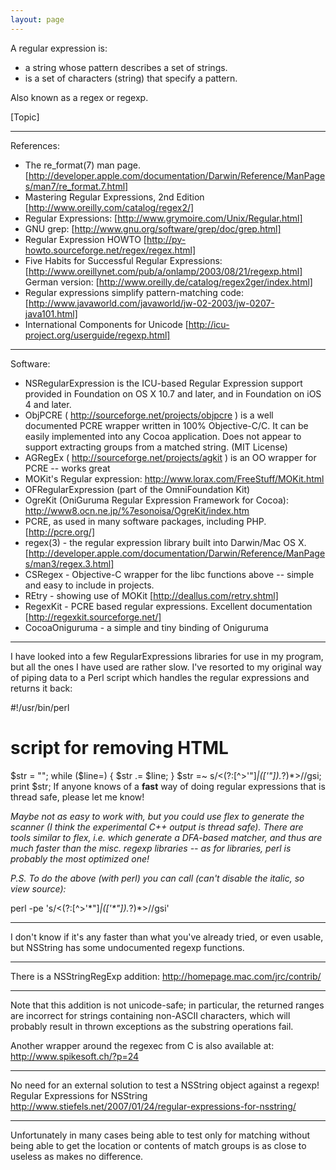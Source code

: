 ```yaml
---
layout: page
---
```


A regular expression is:

*  a string whose pattern describes a set of strings. 
* is a set of characters (string) that specify a pattern.

Also known as a regex or regexp.

[Topic]

----

References:


*  The re_format(7) man page. [http://developer.apple.com/documentation/Darwin/Reference/ManPages/man7/re_format.7.html]
*  Mastering Regular Expressions, 2nd Edition [http://www.oreilly.com/catalog/regex2/]
*  Regular Expressions: [http://www.grymoire.com/Unix/Regular.html]
*  GNU grep: [http://www.gnu.org/software/grep/doc/grep.html]
*  Regular Expression HOWTO [http://py-howto.sourceforge.net/regex/regex.html]
*  Five Habits for Successful Regular Expressions: [http://www.oreillynet.com/pub/a/onlamp/2003/08/21/regexp.html]
German version: [http://www.oreilly.de/catalog/regex2ger/index.html]
*  Regular expressions simplify pattern-matching code: [http://www.javaworld.com/javaworld/jw-02-2003/jw-0207-java101.html]
* International Components for Unicode [http://icu-project.org/userguide/regexp.html]


----

Software:


* NSRegularExpression is the ICU-based Regular Expression support provided in Foundation on OS X 10.7 and later, and in Foundation on iOS 4 and later.
* ObjPCRE ( http://sourceforge.net/projects/objpcre ) is a well documented PCRE wrapper written in 100% Objective-C/C. It can be easily implemented into any Cocoa application.  Does not appear to support extracting groups from a matched string. (MIT License)
*  AGRegEx ( http://sourceforge.net/projects/agkit ) is an OO wrapper for PCRE -- works great
*  MOKit's Regular expression:  http://www.lorax.com/FreeStuff/MOKit.html
*  OFRegularExpression (part of the OmniFoundation Kit)
*  OgreKit (OniGuruma Regular Expression Framework for Cocoa): http://www8.ocn.ne.jp/%7esonoisa/OgreKit/index.htm
*  PCRE, as used in many software packages, including PHP. [http://pcre.org/]
*  regex(3) - the regular expression library built into Darwin/Mac OS X. [http://developer.apple.com/documentation/Darwin/Reference/ManPages/man3/regex.3.html]
* CSRegex - Objective-C wrapper for the libc functions above -- simple and easy to include in projects.
*  REtry - showing use of MOKit [http://deallus.com/retry.shtml]
*  RegexKit - PCRE based regular expressions.  Excellent documentation [http://regexkit.sourceforge.net/]
*  CocoaOniguruma - a simple and tiny binding of Oniguruma


----

I have looked into a few RegularExpressions libraries for use in my program, but all the ones I have used are rather slow. I've resorted to my original way of piping data to a Perl script which handles the regular expressions and returns it back:
    
#!/usr/bin/perl
# script for removing HTML
$str = "";
while ($line=<STDIN>)
{
	$str .= $line;
}
$str =~ s/<(?:[^>'"]*|(['"]).*?)*>//gsi;
print $str;
If anyone knows of a **fast** way of doing regular expressions that is thread safe, please let me know!

*Maybe not as easy to work with, but you could use flex to generate the scanner (I _think_ the experimental C++ output is thread safe). There are tools similar to flex, i.e. which generate a DFA-based matcher, and thus are much faster than the misc. regexp libraries -- as for libraries, perl is probably the most optimized one!*

*P.S. To do the above (with perl) you can call (can't disable the italic, so view source):*
    
perl -pe 's/<(?:[^>'\*"]*|(['\*"]).*?)*>//gsi'


----

I don't know if it's any faster than what you've already tried, or even usable, but NSString has some undocumented regexp functions.

----
There is a NSStringRegExp addition:  http://homepage.mac.com/jrc/contrib/

----
Note that this addition is not unicode-safe; in particular, the returned ranges are incorrect for strings containing non-ASCII characters, which will probably result in thrown exceptions as the substring operations fail.

Another wrapper around the regexec from C is also available at: http://www.spikesoft.ch/?p=24

----
No need for an external solution to test a NSString object against a regexp!
Regular Expressions for NSString
http://www.stiefels.net/2007/01/24/regular-expressions-for-nsstring/

----
Unfortunately in many cases being able to test only for matching without being able to get the location or contents of match groups is as close to useless as makes no difference.
